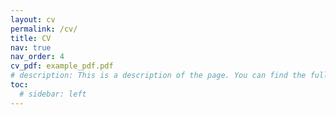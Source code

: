 ```yaml
---
layout: cv
permalink: /cv/
title: CV
nav: true
nav_order: 4
cv_pdf: example_pdf.pdf
# description: This is a description of the page. You can find the full description in the PDF link.
toc:
  # sidebar: left
---
```

